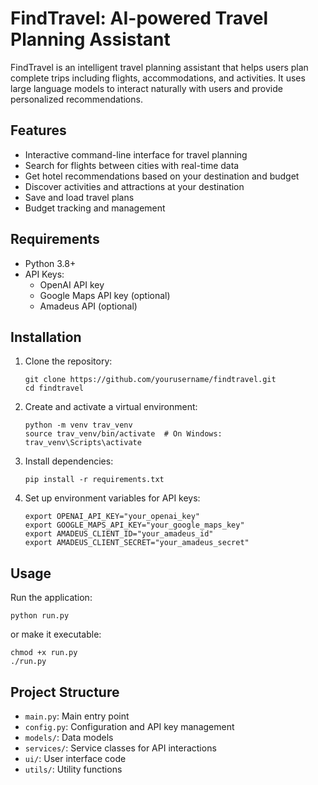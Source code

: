 # FindTravel: AI-powered Travel Planning Assistant

FindTravel is an intelligent travel planning assistant that helps users plan complete trips including flights, accommodations, and activities. It uses large language models to interact naturally with users and provide personalized recommendations.

## Features

- Interactive command-line interface for travel planning
- Search for flights between cities with real-time data
- Get hotel recommendations based on your destination and budget
- Discover activities and attractions at your destination
- Save and load travel plans
- Budget tracking and management

## Requirements

- Python 3.8+
- API Keys:
  - OpenAI API key
  - Google Maps API key (optional)
  - Amadeus API (optional)

## Installation

1. Clone the repository:
   ```
   git clone https://github.com/yourusername/findtravel.git
   cd findtravel
   ```

2. Create and activate a virtual environment:
   ```
   python -m venv trav_venv
   source trav_venv/bin/activate  # On Windows: trav_venv\Scripts\activate
   ```

3. Install dependencies:
   ```
   pip install -r requirements.txt
   ```

4. Set up environment variables for API keys:
   ```
   export OPENAI_API_KEY="your_openai_key"
   export GOOGLE_MAPS_API_KEY="your_google_maps_key"
   export AMADEUS_CLIENT_ID="your_amadeus_id"
   export AMADEUS_CLIENT_SECRET="your_amadeus_secret"
   ```

## Usage

Run the application:
```
python run.py
```

or make it executable:
```
chmod +x run.py
./run.py
```

## Project Structure

- `main.py`: Main entry point
- `config.py`: Configuration and API key management
- `models/`: Data models
- `services/`: Service classes for API interactions
- `ui/`: User interface code
- `utils/`: Utility functions

